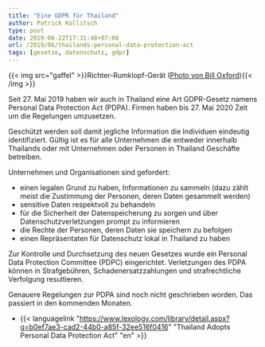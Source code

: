 ```yaml
---
title: "Eine GDPR für Thailand"
author: Patrick Kollitsch
type: post
date: 2019-06-22T17:31:48+07:00
url: /2019/06/thailands-personal-data-protection-act
tags: [gesetze, datenschutz, gdpr]
---
```


{{< img src="gaffel" >}}Richter-Rumklopf-Gerät ([Photo von Bill Oxford](https://unsplash.com/photos/r2ESY7RXB4M)){{< /img >}}

Seit 27. Mai 2019 haben wir auch in Thailand eine Art GDPR-Gesetz namens Personal Data Protection Act (PDPA). Firmen haben bis 27. Mai 2020 Zeit um die Regelungen umzusetzen. 

Geschützt werden soll damit jegliche Information die Individuen eindeutig identifiziert. Gültig ist es für alle Unternehmen die entweder innerhalb Thailands oder mit Unternehmen oder Personen in Thailand Geschäfte betreiben. 

Unternehmen und Organisationen sind gefordert:

-   einen legalen Grund zu haben, Informationen zu sammeln (dazu zählt meist die Zustimmung der Personen, deren Daten gesammelt werden)
-   sensitive Daten respektvoll zu behandeln
-   für die Sicherheit der Datenspeicherung zu sorgen und über Datenschutzverletzungen prompt zu informieren
-   die Rechte der Personen, deren Daten sie speichern zu befolgen
-   einen Repräsentaten für Datenschutz lokal in Thailand zu haben

Zur Kontrolle und Durchsetzung des neuen Gesetzes wurde ein Personal Data Protection Committee (PDPC) eingerichtet. Verletzungen des PDPA können in Strafgebühren, Schadenersatzzahlungen und strafrechtliche Verfolgung resultieren. 

Genauere Regelungen zur PDPA sind noch nicht geschrieben worden. Das passiert in den kommenden Monaten.

-   {{< languagelink "https://www.lexology.com/library/detail.aspx?g=b0ef7ae3-cad2-44b0-a85f-32ee516f0416" "Thailand Adopts Personal Data Protection Act" "en" >}}
